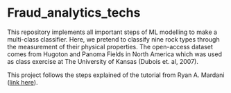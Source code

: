 # Fraud_analytics_techs
This repository implements all important steps of ML modelling to make a multi-class classifier. Here, we pretend to classify nine rock types through the measurement of their physical properties. The open-access dataset comes from Hugoton and Panoma Fields in North America which was used as class exercise at The University of Kansas (Dubois et. al, 2007).

This project follows the steps explained of the tutorial from Ryan A. Mardani ([link here](https://towardsdatascience.com/practical-machine-learning-tutorial-part-1-data-exploratory-analysis-c13d39b8f33b)).
